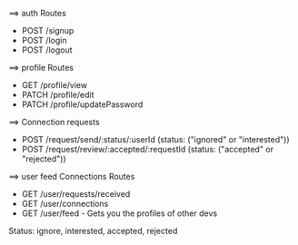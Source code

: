

==> auth Routes
- POST /signup
- POST /login
- POST /logout

==> profile Routes
- GET /profile/view
- PATCH /profile/edit
- PATCH /profile/updatePassword

==> Connection requests
- POST /request/send/:status/:userId          (status: ("ignored" or "interested"))
- POST /request/review/:accepted/:requestId    (status: ("accepted" or "rejected"))  


==>  user feed Connections Routes
- GET /user/requests/received
- GET /user/connections
- GET /user/feed - Gets you the profiles of other devs

Status: ignore, interested, accepted, rejected